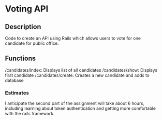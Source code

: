 # Voting API

## Description

Code to create an API using Rails which allows users to vote for one candidate for public office.

## Functions

/candidates/index: Displays list of all candidates
/candidates/show: Displays first candidate
/candidates/create: Creates a new candidate and adds to database

### Estimates
I anticipate the second part of the assignment will take about 6 hours, including learning about token authentication and getting more comfortable with the rails framework.
